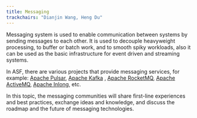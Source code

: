 ```yaml
---
title: Messaging
trackchairs: "Dianjin Wang, Heng Du"
---
```


Messaging system is used to enable communication between systems by sending messages to each other.
It is used to decouple heavyweight processing, to buffer or batch work, and to smooth spiky workloads, also it can be used as the basic infrastructure for event driven and streaming systems.

In ASF, there are various projects that provide messaging services, for example:
[Apache Pulsar](https://pulsar.apache.org/), [Apache Kafka](https://kafka.apache.org/)
, [Apache RocketMQ](https://rocketmq.apache.org/), [Apache ActiveMQ](https://activemq.apache.org/), [Apache Inlong](https://inlong.apache.org/), etc.

In this topic, the messaging communities will share first-line experiences and best practices, exchange ideas and knowledge, and discuss the roadmap and the future of messaging technologies.
